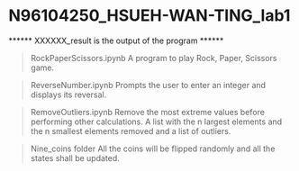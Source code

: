 # N96104250_HSUEH-WAN-TING_lab1

****** XXXXXX_result is the output of the program ******

>RockPaperScissors.ipynb 
  >A program to play Rock, Paper, Scissors game.

>ReverseNumber.ipynb 
  >Prompts the user to enter an integer and displays its reversal.

>RemoveOutliers.ipynb 
  >Remove the most extreme values before performing other calculations.
  >A list with the n largest elements and the n smallest elements removed and a list of outliers.

>Nine_coins folder
  >All the coins will be flipped randomly and all the states shall be updated.
